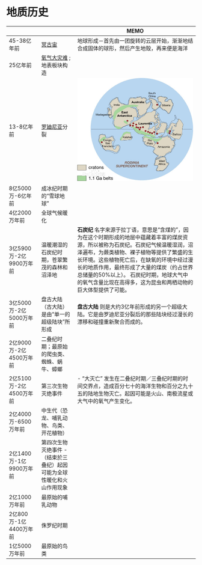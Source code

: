 # 地质历史

|                         |                                                              | MEMO                                                         |
| ----------------------- | ------------------------------------------------------------ | ------------------------------------------------------------ |
| 45-38亿年前             | [冥古宙](https://www.historylines.net/Chinese_Definitions/Geophysical/Hadean.html) | 地球形成－首先由一团旋转的云层开始，渐渐地结合成固体的球形，然后产生地殼，再来便是海洋 |
| 25亿年前                | [氧气大灾难](https://www.historylines.net/Chinese_Definitions/Biology/oxygen.html) ; 地表板块构造 |                                                              |
| 13-8亿年前              | [罗廸尼亚](https://www.historylines.net/Chinese_Definitions/Geophysical/Rodinia.html)分裂 | ![img](世界历史时间线_imgs\cGaZEb7DgUX.png) |
| 8亿5000万-6亿年前       | 成冰纪时期的“雪球地球”                                       |                                                              |
| 4亿2000万年前           | 全球气候暖化                                                 |                                                              |
| 3亿5900万-2亿9900万年前 | 温暖潮湿的石炭纪时期，苍翠繁茂的森林和沼泽地                 | **石炭纪** 名字来源于拉丁语，意思是“含煤的”，因为在这个时期形成的地层中蕴藏着丰富的煤炭资源，所以被称为石炭纪。石炭纪气候温暖湿润，沼泽遍布，为蕨类植物、裸子植物等提供了繁盛的生长环境。这些植物死亡后，在缺氧的环境中经过漫长的地质作用，最终形成了大量的煤炭（约占世界总储量的50%以上）。 石炭纪时期，地球大气中的氧气含量比现在高得多，这为昆虫和两栖动物的巨大体型提供了可能。 |
| 3亿5000万-2亿5000万年前 | 盘古大陆（古大陆）是由“单一的超级陆块”所形成                 | **盘古大陆** 则是大约3亿年前形成的另一个超级大陆。它是由罗迪尼亚分裂后的那些陆块经过漫长的漂移和碰撞重新聚合而成的。 |
| 2亿9000万-2亿4500万年前 | 二叠纪时期；最原始的爬虫类、蜘蛛、蜗牛、蟑螂                 |                                                              |
| 2亿5100万-2亿4500万年前 | 第三次生物灭绝事件                                           | - “大灭亡” 发生在二叠纪时期／三叠纪时期的时间交界点，造成百分七十的海洋生物和百分之九十五的陆地生物灭亡。起因可能是火山、南极流星或大气中的氧气产生变化。 |
| 2亿4000万-6500万年前    | 中生代（恐龙、哺乳动物、鸟类、开花植物）                     |                                                              |
| 2亿1400万-1亿9900万年前 | 第四次生物灭绝事件 -（结束於三叠纪）起因可能为全球性暖化和火山作用现象 |                                                              |
| 2亿1000万年前           | 最原始的哺乳动物                                             |                                                              |
| 2亿800万-1亿4400万年前  | 侏罗纪时期                                                   |                                                              |
| 1亿5000万年前           | 最原始的鸟类                                                 |                                                              |



